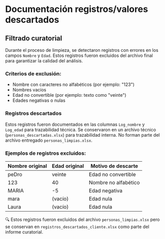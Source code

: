 # Documentación registros/valores descartados

##  Filtrado curatorial
Durante el proceso de limpieza, se detectaron registros con errores en los campos `Nombre` y `Edad`. Estos registros fueron excluidos del archivo final para garantizar la calidad del análisis.

### Criterios de exclusión:
- Nombre con caracteres no alfabéticos (por ejemplo: "123")
- Nombres vacíos
- Edad no convertible (por ejemplo: texto como "veinte")
- Edades negativas o nulas

### Registros descartados
Estos registros fueron documentados en las columnas `Log_nombre` y `Log_edad` para trazabilidad técnica.
Se conservaron en un archivo técnico (`personas_descartadas.xlsx`) para trazabilidad interna. No forman parte del archivo entregado `personas_limpias.xlsx`.

### Ejemplos de registros excluidos:

| Nombre original | Edad original | Motivo de descarte |
|------------------|----------------|---------------------|
| peDro            | veinte         | Edad no convertible |
| 123              | 40             | Nombre no alfabético |
| MARIA            | -5             | Edad negativa |
| mara             | (vacío)        | Edad nula |
| Laura            | (vacío)        | Edad nula |

🔍 Estos registros fueron excluidos del archivo `personas_limpias.xlsx` pero se conservan en `registros_descartados_cliente.xlsx` como parte del informe curatorial.






